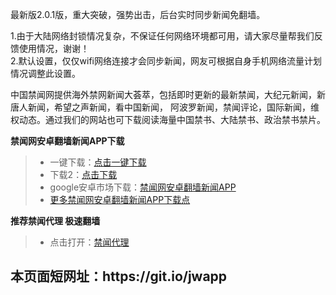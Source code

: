 最新版2.0.1版，重大突破，强势出击，后台实时同步新闻免翻墙。

1.由于大陆网络封锁情况复杂，不保证任何网络环境都可用，请大家尽量帮我们反馈使用情况，谢谢！<br>
2.默认设置，仅仅wifi网络连接才会同步新闻，网友可根据自身手机网络流量计划情况调整此设置。

中国禁闻网提供海外禁网新闻大荟萃，包括即时更新的最新禁闻，大纪元新闻，新唐人新闻，希望之声新闻，看中国新闻， 阿波罗新闻，禁闻评论，国际新闻，维权动态。通过我们的网站也可下载阅读海量中国禁书、大陆禁书、政治禁书禁片。

**禁闻网安卓翻墙新闻APP下载**
<blockquote>
<ul >
<li>一键下载：<a href="https://github.com/bannedbook/fanqiang/raw/master/apk/jinwen.apk" target="_blank">点击一键下载</a></li>
<li>下载2：<a href="https://storage.googleapis.com/jwnews/jinwen.apk" target="_blank">点击下载</a></li>
<li>google安卓市场下载：<a href="https://play.google.com/store/apps/details?id=org.bannedbook.app.news4dalu" target="_blank">禁闻网安卓翻墙新闻APP</a></li>
<li><a href="https://github.com/bannedbook/fanqiang/wiki#androidfq" target="_blank">更多禁闻网安卓翻墙新闻APP下载点</a></li>
</ul>
</blockquote>

**推荐禁闻代理 极速翻墙**
<blockquote>
<ul >
<li>点击打开：<a href="https://github.com/bannedbook/fanqiang/wiki" target="_blank">禁闻代理</a></li>

</ul>
</blockquote>
<h2>本页面短网址：https://git.io/jwapp </h2>